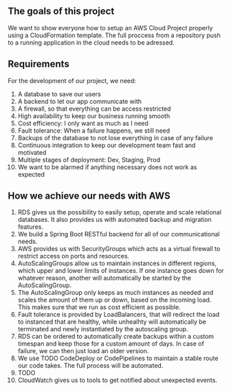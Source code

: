 ## The goals of this project
We want to show everyone how to setup an AWS Cloud Project properly using a CloudFormation template. The full proccess from a repository push to a running application in the cloud needs to be adressed.

## Requirements
For the development of our project, we need:

1. A database to save our users
1. A backend to let our app communicate with
1. A firewall, so that everything can be access restricted
1. High availability to keep our business running smooth
1. Cost efficiency: I only want as much as I need
1. Fault tolerance: When a failure happens, we still need
1. Backups of the database to not lose everything in case of any failure
1. Continuous integration to keep our development team fast and motivated
1. Multiple stages of deployment: Dev, Staging, Prod
1. We want to be alarmed if anything necessary does not work as expected

## How we achieve our needs with AWS

1. RDS gives us the possibility to easily setup, operate and scale relational databases. It also provides us with automated backup and migration features.
1. We build a Spring Boot RESTful backend for all of our communicational needs.
2. AWS provides us with SecurityGroups which acts as a virtual firewall to restrict access on ports and resources.
3. AutoScalingGroups allow us to maintain instances in different regions, which upper and lower limits of instances. If one instance goes down for whatever reason, another will automatically be started by the AutoScalingGroup.
4. The AutoScalingGroup only keeps as much instances as needed and scales the amount of them up or down, based on the incoming load. This makes sure that we run as cost efficient as possible.
5. Fault tolerance is provided by LoadBalancers, that will redirect the load to instanced that are healthy, while unhealhty will automatically be terminated and newly instantiated by the autoscaling group.
6. RDS can be ordered to automatically create backups within a custom timespan and keep those for a custom amount of days. In case of failure, we can then just load an older version.
7. We use TODO CodeDeploy or CodePipelines to maintain a stable route our code takes. The full process will be automated.
8. TODO
9. CloudWatch gives us to tools to get notified about unexpected events.